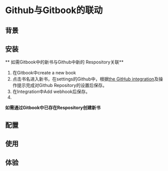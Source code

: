 # Github与Gitbook的联动

## 背景

## 安装
**
如需Gitbook中的新书与Github中新的 Respository关联**

1. 在Gitbook中create a new book
2. 点击书名进入新书，在settings的Github中，根据[the GitHub integration](https://help.gitbook.com/github/index.html)及操作提示完成对Github Repository的设置后保存。
3. 在Integration中Add webhook后保存。
4. 




**如需通过Gitbook中已存在Respository创建新书**


## 配置

## 使用

## 体验

